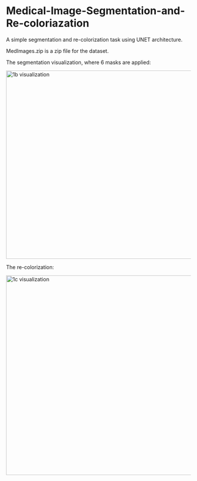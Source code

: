 # Medical-Image-Segmentation-and-Re-coloriazation
A simple segmentation and re-colorization task using UNET architecture.

MedImages.zip is a zip file for the dataset.

The segmentation visualization, where 6 masks are applied:

<img width="513" alt="1b visualization" src="https://user-images.githubusercontent.com/36016499/230224105-32040f1a-0968-49bf-87bf-a3980a04df20.png">

The re-colorization: 

<img width="544" alt="1c visualization" src="https://user-images.githubusercontent.com/36016499/230224157-75c1521e-5897-4224-8759-2315ae430b23.png">
